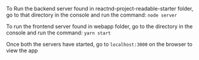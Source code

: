 To Run the backend server found in reactnd-project-readable-starter folder, go to that directory in the console and run the command:
`node server`

To run the frontend server found in webapp folder, go to the directory in the console and run the command:
`yarn start`

Once both the servers have started, go to `localhost:3000` on the browser to view the app